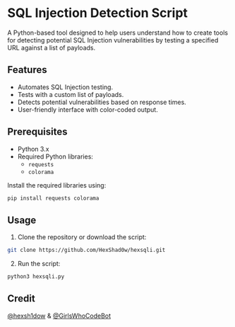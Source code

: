 # SQL Injection Detection Script

A Python-based tool designed to help users understand how to create tools for detecting potential SQL Injection vulnerabilities by testing a specified URL against a list of payloads.

## Features

- Automates SQL Injection testing.
- Tests with a custom list of payloads.
- Detects potential vulnerabilities based on response times.
- User-friendly interface with color-coded output.

## Prerequisites

- Python 3.x
- Required Python libraries:
  - `requests`
  - `colorama`

Install the required libraries using:

```bash
pip install requests colorama
```
## Usage

1. Clone the repository or download the script:
```bash
git clone https://github.com/HexShad0w/hexsqli.git
```

2. Run the script:

```bash
python3 hexsqli.py
```

## Credit 

<a href="https://x.com/hexsh1dow">@hexsh1dow</a> &
<a href="https://x.com/GirlsWhoCodeBot">@GirlsWhoCodeBot</a>
